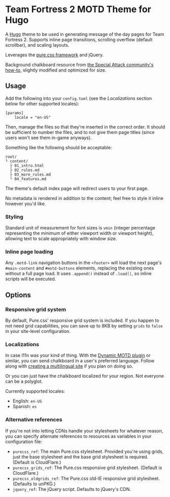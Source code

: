 # Team Fortress 2 MOTD Theme for Hugo

A [Hugo][hugo] theme to be used in generating message of the day pages for Team Fortress 2.
Supports inline page transitions, scrolling overflow (default scrollbar), and scaling
layouts.

Leverages the [pure.css framework][pure.css] and jQuery.

Background chalkboard resource from [the Special Attack community's how-to][how-to], slightly
modified and optimized for size.

[hugo]: https://gohugo.io/
[pure.css]: http://purecss.io/
[how-to]: https://www.specialattack.net/content/how-create-tf2-chalkboard-style-motd-html

## Usage

Add the following into your `config.toml` (see the *Localizations* section below for other
supported locales):

```
[params]
	locale = "en-US"
```

Then, manage the files so that they're inserted in the correct order.
It should be sufficient to number the files, and to not give them page titles (since users
won't see them in-game anyways).

Something like the following should be acceptable:

```
root/
└ content/
  ├ 01_intro.html
  ├ 02_rules.md
  ├ 03_more_rules.md
  └ 04_features.md
```

The theme's default index page will redirect users to your first page.

No metadata is rendered in addition to the content; feel free to style it inline however you'd
like.

### Styling

Standard unit of measurement for font sizes is `vmin` (integer percentage representing the
minimum of either viewport width or viewport height), allowing text to scale appropriately with
window size.

### Inline page loading

Any `.motd-link` navigation buttons in the `<footer>` will load the next page's `#main-content`
and `#motd-buttons` elements, replacing the existing ones without a full page load.
It uses `.append()` instead of `.load()`, so inline scripts will be executed.

## Options

### Responsive grid system

By default, Pure.css' responsive grid system is included.  If you happen to not need grid
capabilities, you can save up to 8KB by setting `grids` to `false` in your site-level
configuration.

### Localizations

In case l11n was your kind of thing.  With the [Dynamic MOTD plugin][pl-motd] or similar, you
can send chalkboard in a user's preferred language.  Follow along with [creating a
multilingual site][hugo-ml] if you plan on doing so.

Or you can just have the chalkboard localized for your region.  Not everyone can be a polyglot.

Currently supported locales:

* English: `en-US`
* Spanish: `es`

[pl-motd]: https://forums.alliedmods.net/showthread.php?t=147193
[hugo-ml]: https://gohugo.io/tutorials/create-a-multilingual-site/

### Alternative references

If you're not into letting CDNs handle your stylesheets for whatever reason,
you can specify alternate references to resources as variables in your configuration file:

* `purecss_ref`:  The main Pure.css stylesheet.  Provided you're using grids, just the base
stylesheet and the base grid stylesheet is required.  (Default is CloudFlare.)
* `purecss_grids_ref`:  The Pure.css responsive grid stylesheet. (Default is CloudFlare.)
* `purecss_oldgrids_ref`:  The Pure.css old-IE responsive grid stylesheet.
(Defaults to unPKG.)
* `jquery_ref`:  The jQuery script.  Defaults to jQuery's CDN.
